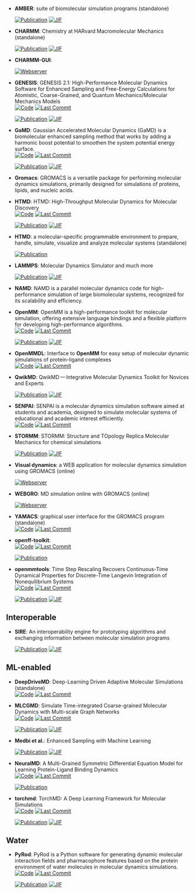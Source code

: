 



- **AMBER**: suite of biomolecular simulation programs (standalone)  

    [![Publication](https://img.shields.io/badge/Publication-Citations:505-blue?style=for-the-badge&logo=bookstack)](https://doi.org/10.1021/acs.jcim.3c01153) 
    [![JIF](https://img.shields.io/badge/Impact_Factor-5.60-purple?style=for-the-badge&logo=academia)](https://doi.org/10.1021/acs.jcim.3c01153)



- **CHARMM**: Chemistry at HARvard Macromolecular Mechanics (standalone)  

    [![Publication](https://img.shields.io/badge/Publication-Citations:7276-blue?style=for-the-badge&logo=bookstack)](https://doi.org/10.1002/jcc.21287) 
    [![JIF](https://img.shields.io/badge/Impact_Factor-3.40-purple?style=for-the-badge&logo=academia)](https://doi.org/10.1002/jcc.21287)



- **CHARMM-GUI**:   


    [![Webserver](https://img.shields.io/badge/Webserver-online-brightgreen?style=for-the-badge&logo=cachet&logoColor=65FF8F)](http://www.charmm-gui.org/?doc=input) 


- **GENESIS**: GENESIS 2.1: High-Performance Molecular Dynamics Software for Enhanced Sampling and Free-Energy Calculations for Atomistic, Coarse-Grained, and Quantum Mechanics/Molecular Mechanics Models  
    [![Code](https://img.shields.io/github/stars/genesis-release-r-ccs/genesis?style=for-the-badge&logo=github)](https://github.com/genesis-release-r-ccs/genesis) 
    [![Last Commit](https://img.shields.io/github/last-commit/genesis-release-r-ccs/genesis?style=for-the-badge&logo=github)](https://github.com/genesis-release-r-ccs/genesis) 

    [![Publication](https://img.shields.io/badge/Publication-Citations:4-blue?style=for-the-badge&logo=bookstack)](https://doi.org/10.1021/acs.jpcb.4c02096) 
    [![JIF](https://img.shields.io/badge/Impact_Factor-2.80-purple?style=for-the-badge&logo=academia)](https://doi.org/10.1021/acs.jpcb.4c02096)



- **GaMD**: Gaussian Accelerated Molecular Dynamics (GaMD) is a biomolecular enhanced sampling method that works by adding a harmonic boost potential to smoothen the system potential energy surface.  
    [![Code](https://img.shields.io/github/stars/MiaoLab20/gamd-openmm?style=for-the-badge&logo=github)](https://github.com/MiaoLab20/gamd-openmm) 
    [![Last Commit](https://img.shields.io/github/last-commit/MiaoLab20/gamd-openmm?style=for-the-badge&logo=github)](https://github.com/MiaoLab20/gamd-openmm) 

    [![Publication](https://img.shields.io/badge/Publication-Citations:11-blue?style=for-the-badge&logo=bookstack)](https://doi.org/10.1021/acs.jpcb.2c03765) 
    [![JIF](https://img.shields.io/badge/Impact_Factor-2.80-purple?style=for-the-badge&logo=academia)](https://doi.org/10.1021/acs.jpcb.2c03765)



- **Gromacs**: GROMACS is a versatile package for performing molecular dynamics simulations, primarily designed for simulations of proteins, lipids, and nucleic acids.  




- **HTMD**: HTMD: High-Throughput Molecular Dynamics for Molecular Discovery  
    [![Code](https://img.shields.io/github/stars/Acellera/htmd?style=for-the-badge&logo=github)](https://github.com/Acellera/htmd) 
    [![Last Commit](https://img.shields.io/github/last-commit/Acellera/htmd?style=for-the-badge&logo=github)](https://github.com/Acellera/htmd) 

    [![Publication](https://img.shields.io/badge/Publication-Citations:360-blue?style=for-the-badge&logo=bookstack)](https://doi.org/10.1021/acs.jctc.6b00049) 
    [![JIF](https://img.shields.io/badge/Impact_Factor-5.70-purple?style=for-the-badge&logo=academia)](https://doi.org/10.1021/acs.jctc.6b00049)



- **HTMD**: a molecular-specific programmable environment to prepare, handle, simulate, visualize and analyze molecular systems (standalone)  

    [![Publication](https://img.shields.io/badge/Publication-Citations:0-blue?style=for-the-badge&logo=bookstack)](None) 



- **LAMMPS**: Molecular Dynamics Simulator and much more  

    [![Publication](https://img.shields.io/badge/Publication-Citations:5601-blue?style=for-the-badge&logo=bookstack)](https://doi.org/10.1016/j.cpc.2021.108171) 
    [![JIF](https://img.shields.io/badge/Impact_Factor-7.20-purple?style=for-the-badge&logo=academia)](https://doi.org/10.1016/j.cpc.2021.108171)



- **NAMD**: NAMD is a parallel molecular dynamics code for high-performance simulation of large biomolecular systems, recognized for its scalability and efficiency.  




- **OpenMM**: OpenMM is a high-performance toolkit for molecular simulation, offering extensive language bindings and a flexible platform for developing high-performance algorithms.  
    [![Code](https://img.shields.io/github/stars/openmm/openmm?style=for-the-badge&logo=github)](https://github.com/openmm/openmm) 
    [![Last Commit](https://img.shields.io/github/last-commit/openmm/openmm?style=for-the-badge&logo=github)](https://github.com/openmm/openmm) 

    [![Publication](https://img.shields.io/badge/Publication-Citations:52-blue?style=for-the-badge&logo=bookstack)](https://doi.org/10.1021/acs.jpcb.3c06662) 
    [![JIF](https://img.shields.io/badge/Impact_Factor-2.80-purple?style=for-the-badge&logo=academia)](https://doi.org/10.1021/acs.jpcb.3c06662)



- **OpenMMDL**: Interface to **OpenMM** for easy setup of molecular dynamic simulations of protein-ligand complexes  
    [![Code](https://img.shields.io/github/stars/wolberlab/OpenMMDL?style=for-the-badge&logo=github)](https://github.com/wolberlab/OpenMMDL) 
    [![Last Commit](https://img.shields.io/github/last-commit/wolberlab/OpenMMDL?style=for-the-badge&logo=github)](https://github.com/wolberlab/OpenMMDL) 




- **QwikMD**: QwikMD — Integrative Molecular Dynamics Toolkit for Novices and Experts  

    [![Publication](https://img.shields.io/badge/Publication-Citations:163-blue?style=for-the-badge&logo=bookstack)](https://doi.org/10.1038/srep26536) 
    [![JIF](https://img.shields.io/badge/Impact_Factor-3.80-purple?style=for-the-badge&logo=academia)](https://doi.org/10.1038/srep26536)



- **SENPAI**: SENPAI is a molecular dynamics simulation software aimed at students and academia, designed to simulate molecular systems of educational and academic interest efficiently.  
    [![Code](https://img.shields.io/github/stars/SENPAI-Molecular-Dynamics/SENPAI?style=for-the-badge&logo=github)](https://github.com/SENPAI-Molecular-Dynamics/SENPAI) 
    [![Last Commit](https://img.shields.io/github/last-commit/SENPAI-Molecular-Dynamics/SENPAI?style=for-the-badge&logo=github)](https://github.com/SENPAI-Molecular-Dynamics/SENPAI) 




- **STORMM**: STORMM: Structure and TOpology Replica Molecular Mechanics for chemical simulations  

    [![Publication](https://img.shields.io/badge/Publication-Citations:0-blue?style=for-the-badge&logo=bookstack)](https://doi.org/10.1063/5.0211032) 
    [![JIF](https://img.shields.io/badge/Impact_Factor-3.10-purple?style=for-the-badge&logo=academia)](https://doi.org/10.1063/5.0211032)



- **Visual dynamics**: a WEB application for molecular dynamics simulation using GROMACS (online)  


    [![Webserver](https://img.shields.io/badge/Webserver-online-brightgreen?style=for-the-badge&logo=cachet&logoColor=65FF8F)](https://visualdynamics.fiocruz.br/login) 


- **WEBGRO**: MD simulation online with GROMACS (online)  


    [![Webserver](https://img.shields.io/badge/Webserver-online-brightgreen?style=for-the-badge&logo=cachet&logoColor=65FF8F)](https://simlab.uams.edu/index.php) 


- **YAMACS**: graphical user interface for the GROMACS program (standalone)  
    [![Code](https://img.shields.io/github/stars/YAMACS-SML/YAMACS?style=for-the-badge&logo=github)](https://github.com/YAMACS-SML/YAMACS) 
    [![Last Commit](https://img.shields.io/github/last-commit/YAMACS-SML/YAMACS?style=for-the-badge&logo=github)](https://github.com/YAMACS-SML/YAMACS) 




- **openff-toolkit**:   
    [![Code](https://img.shields.io/github/stars/openforcefield/openff-toolkit?style=for-the-badge&logo=github)](https://github.com/openforcefield/openff-toolkit) 
    [![Last Commit](https://img.shields.io/github/last-commit/openforcefield/openff-toolkit?style=for-the-badge&logo=github)](https://github.com/openforcefield/openff-toolkit) 

    [![Publication](https://img.shields.io/badge/Publication-Citations:0-blue?style=for-the-badge&logo=bookstack)](https://doi.org/10.5281/zenodo.10967071) 



- **openmmtools**: Time Step Rescaling Recovers Continuous-Time Dynamical Properties for Discrete-Time Langevin Integration of Nonequilibrium Systems  
    [![Code](https://img.shields.io/github/stars/choderalab/openmmtools?style=for-the-badge&logo=github)](https://github.com/choderalab/openmmtools) 
    [![Last Commit](https://img.shields.io/github/last-commit/choderalab/openmmtools?style=for-the-badge&logo=github)](https://github.com/choderalab/openmmtools) 

    [![Publication](https://img.shields.io/badge/Publication-Citations:55-blue?style=for-the-badge&logo=bookstack)](https://doi.org/10.1021/jp411770f) 
    [![JIF](https://img.shields.io/badge/Impact_Factor-2.80-purple?style=for-the-badge&logo=academia)](https://doi.org/10.1021/jp411770f)


## **Interoperable**


- **SIRE**: An interoperability engine for prototyping algorithms and exchanging information between molecular simulation programs  

    [![Publication](https://img.shields.io/badge/Publication-Citations:6-blue?style=for-the-badge&logo=bookstack)](https://doi.org/10.1063/5.0200458) 
    [![JIF](https://img.shields.io/badge/Impact_Factor-3.10-purple?style=for-the-badge&logo=academia)](https://doi.org/10.1063/5.0200458)


## **ML-enabled**


- **DeepDriveMD**: Deep-Learning Driven Adaptive Molecular Simulations (standalone)  
    [![Code](https://img.shields.io/github/stars/DeepDriveMD/DeepDriveMD-pipeline?style=for-the-badge&logo=github)](https://github.com/DeepDriveMD/DeepDriveMD-pipeline) 
    [![Last Commit](https://img.shields.io/github/last-commit/DeepDriveMD/DeepDriveMD-pipeline?style=for-the-badge&logo=github)](https://github.com/DeepDriveMD/DeepDriveMD-pipeline) 




- **MLCGMD**: Simulate Time-integrated Coarse-grained Molecular Dynamics with Multi-scale Graph Networks  
    [![Code](https://img.shields.io/github/stars/kyonofx/mlcgmd?style=for-the-badge&logo=github)](https://github.com/kyonofx/mlcgmd) 
    [![Last Commit](https://img.shields.io/github/last-commit/kyonofx/mlcgmd?style=for-the-badge&logo=github)](https://github.com/kyonofx/mlcgmd) 

    [![Publication](https://img.shields.io/badge/Publication-Citations:94-blue?style=for-the-badge&logo=bookstack)](https://doi.org/10.1126/sciadv.abc6216) 
    [![JIF](https://img.shields.io/badge/Impact_Factor-11.70-purple?style=for-the-badge&logo=academia)](https://doi.org/10.1126/sciadv.abc6216)



- **Medbi et al.**: Enhanced Sampling with Machine Learning  

    [![Publication](https://img.shields.io/badge/Publication-Citations:37-blue?style=for-the-badge&logo=bookstack)](https://doi.org/10.1146/annurev-physchem-083122-125941) 
    [![JIF](https://img.shields.io/badge/Impact_Factor-11.70-purple?style=for-the-badge&logo=academia)](https://doi.org/10.1146/annurev-physchem-083122-125941)



- **NeuralMD**: A Multi-Grained Symmetric Differential Equation Model for Learning Protein-Ligand Binding Dynamics  
    [![Code](https://img.shields.io/github/stars/chao1224/NeuralMD?style=for-the-badge&logo=github)](https://github.com/chao1224/NeuralMD) 
    [![Last Commit](https://img.shields.io/github/last-commit/chao1224/NeuralMD?style=for-the-badge&logo=github)](https://github.com/chao1224/NeuralMD) 

    [![Publication](https://img.shields.io/badge/Publication-Citations:0-blue?style=for-the-badge&logo=bookstack)](https://doi.org/10.1101/2023.12.06.570503) 



- **torchmd**: TorchMD: A Deep Learning Framework for Molecular Simulations  
    [![Code](https://img.shields.io/github/stars/torchmd/torchmd?style=for-the-badge&logo=github)](https://github.com/torchmd/torchmd) 
    [![Last Commit](https://img.shields.io/github/last-commit/torchmd/torchmd?style=for-the-badge&logo=github)](https://github.com/torchmd/torchmd) 

    [![Publication](https://img.shields.io/badge/Publication-Citations:143-blue?style=for-the-badge&logo=bookstack)](https://doi.org/10.1021/acs.jctc.0c01343) 
    [![JIF](https://img.shields.io/badge/Impact_Factor-5.70-purple?style=for-the-badge&logo=academia)](https://doi.org/10.1021/acs.jctc.0c01343)


## **Water**


- **PyRod**: PyRod is a Python software for generating dynamic molecular interaction fields and pharmacophore features based on the protein environment of water molecules in molecular dynamics simulations.  
    [![Code](https://img.shields.io/github/stars/wolberlab/pyrod?style=for-the-badge&logo=github)](https://github.com/wolberlab/pyrod) 
    [![Last Commit](https://img.shields.io/github/last-commit/wolberlab/pyrod?style=for-the-badge&logo=github)](https://github.com/wolberlab/pyrod) 

    [![Publication](https://img.shields.io/badge/Publication-Citations:17-blue?style=for-the-badge&logo=bookstack)](https://doi.org/10.1021/acs.jcim.9b00281) 
    [![JIF](https://img.shields.io/badge/Impact_Factor-5.60-purple?style=for-the-badge&logo=academia)](https://doi.org/10.1021/acs.jcim.9b00281)


